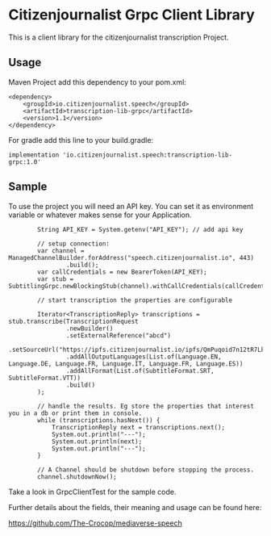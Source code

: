 # Citizenjournalist Grpc Client Library

This is a client library for the citizenjournalist transcription Project.

## Usage

Maven Project add this dependency to your pom.xml:

```
<dependency>
    <groupId>io.citizenjournalist.speech</groupId>
    <artifactId>transcription-lib-grpc</artifactId>
    <version>1.1</version>
</dependency>
```

For gradle add this line to your build.gradle:
```
implementation 'io.citizenjournalist.speech:transcription-lib-grpc:1.0'
```

## Sample

To use the project you will need an API key. 
You can set it as environment variable or whatever makes sense for your Application.

```
        String API_KEY = System.getenv("API_KEY"); // add api key
        
        // setup connection:
        var channel = ManagedChannelBuilder.forAddress("speech.citizenjournalist.io", 443)
                .build();
        var callCredentials = new BearerToken(API_KEY);
        var stub = SubtitlingGrpc.newBlockingStub(channel).withCallCredentials(callCredentials);

        // start transcription the properties are configurable
        
        Iterator<TranscriptionReply> transcriptions = stub.transcribe(TranscriptionRequest
                .newBuilder()
                .setExternalReference("abcd")
                .setSourceUrl("https://ipfs.citizenjournalist.io/ipfs/QmPuqoid7n12tR7LkyX6db7hiYWSvXBYTnYejn4rZDJqsY")
                .addAllOutputLanguages(List.of(Language.EN, Language.DE, Language.FR, Language.IT, Language.FR, Language.ES))
                .addAllFormat(List.of(SubtitleFormat.SRT, SubtitleFormat.VTT))
                .build()
        );
        
        // handle the results. Eg store the properties that interest you in a db or print them in console.
        while (transcriptions.hasNext()) {
            TranscriptionReply next = transcriptions.next();
            System.out.println("---");
            System.out.println(next);
            System.out.println("---");
        }

        // A Channel should be shutdown before stopping the process.
        channel.shutdownNow();
```

Take a look in GrpcClientTest for the sample code.

Further details about the fields, their meaning and usage can be found here:

https://github.com/The-Crocop/mediaverse-speech

